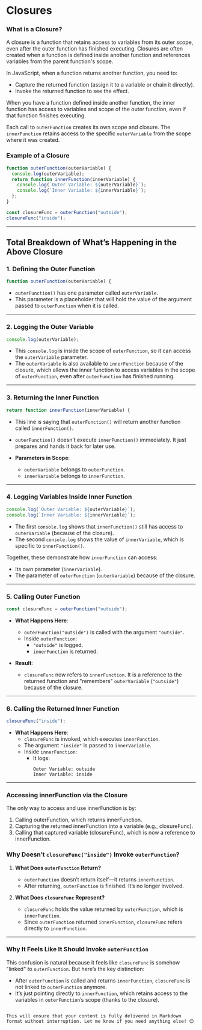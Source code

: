 # Closures

### What is a Closure?

A closure is a function that retains access to variables from its outer scope, even after the outer function has finished executing. Closures are often created when a function is defined inside another function and references variables from the parent function's scope.

In JavaScript, when a function returns another function, you need to:

- Capture the returned function (assign it to a variable or chain it directly).
- Invoke the returned function to see the effect.

When you have a function defined inside another function, the inner function has access to variables and scope of the outer function, even if that function finishes executing.

Each call to `outerFunction` creates its own scope and closure. The `innerFunction` retains access to the specific `outerVariable` from the scope where it was created.

### Example of a Closure

```javascript
function outerFunction(outerVariable) {
  console.log(outerVariable);
  return function innerFunction(innerVariable) {
    console.log(`Outer Variable: ${outerVariable}`);
    console.log(`Inner Variable: ${innerVariable}`);
  };
}

const closureFunc = outerFunction("outside");
closureFunc("inside");
```

---

## Total Breakdown of What’s Happening in the Above Closure

### 1. Defining the Outer Function

```javascript
function outerFunction(outerVariable) {
```

- `outerFunction()` has one parameter called `outerVariable`.
- This parameter is a placeholder that will hold the value of the argument passed to `outerFunction` when it is called.

---

### 2. Logging the Outer Variable

```javascript
console.log(outerVariable);
```

- This `console.log` is inside the scope of `outerFunction`, so it can access the `outerVariable` parameter.
- The `outerVariable` is also available to `innerFunction` because of the closure, which allows the inner function to access variables in the scope of `outerFunction`, even after `outerFunction` has finished running.

---

### 3. Returning the Inner Function

```javascript
return function innerFunction(innerVariable) {
```

- This line is saying that `outerFunction()` will return another function called `innerFunction()`.
- `outerFunction()` doesn’t execute `innerFunction()` immediately. It just prepares and hands it back for later use.

- **Parameters in Scope**:
  - `outerVariable` belongs to `outerFunction`.
  - `innerVariable` belongs to `innerFunction`.

---

### 4. Logging Variables Inside Inner Function

```javascript
console.log(`Outer Variable: ${outerVariable}`);
console.log(`Inner Variable: ${innerVariable}`);
```

- The first `console.log` shows that `innerFunction()` still has access to `outerVariable` (because of the closure).
- The second `console.log` shows the value of `innerVariable`, which is specific to `innerFunction()`.

Together, these demonstrate how `innerFunction` can access:

- Its own parameter (`innerVariable`).
- The parameter of `outerFunction` (`outerVariable`) because of the closure.

---

### 5. Calling Outer Function

```javascript
const closureFunc = outerFunction("outside");
```

- **What Happens Here**:

  - `outerFunction("outside")` is called with the argument `"outside"`.
  - Inside `outerFunction`:
    - `"outside"` is logged.
    - `innerFunction` is returned.

- **Result**:
  - `closureFunc` now refers to `innerFunction`. It is a reference to the returned function and "remembers" `outerVariable` (`"outside"`) because of the closure.

---

### 6. Calling the Returned Inner Function

```javascript
closureFunc("inside");
```

- **What Happens Here**:
  - `closureFunc` is invoked, which executes `innerFunction`.
  - The argument `"inside"` is passed to `innerVariable`.
  - Inside `innerFunction`:
    - It logs:
      ```
      Outer Variable: outside
      Inner Variable: inside
      ```

---

### Accessing innerFunction via the Closure

The only way to access and use innerFunction is by:

1. Calling outerFunction, which returns innerFunction.
2. Capturing the returned innerFunction into a variable (e.g., closureFunc).
3. Calling that captured variable (closureFunc), which is now a reference to innerFunction.

### Why Doesn’t `closureFunc("inside")` Invoke `outerFunction`?

1. **What Does `outerFunction` Return?**

   - `outerFunction` doesn’t return itself—it returns `innerFunction`.
   - After returning, `outerFunction` is finished. It’s no longer involved.

2. **What Does `closureFunc` Represent?**
   - `closureFunc` holds the value returned by `outerFunction`, which is `innerFunction`.
   - Since `outerFunction` returned `innerFunction`, `closureFunc` refers directly to `innerFunction`.

---

### Why It Feels Like It Should Invoke `outerFunction`

This confusion is natural because it feels like `closureFunc` is somehow "linked" to `outerFunction`. But here’s the key distinction:

- After `outerFunction` is called and returns `innerFunction`, `closureFunc` is not linked to `outerFunction` anymore.
- It’s just pointing directly to `innerFunction`, which retains access to the variables in `outerFunction`’s scope (thanks to the closure).

```

This will ensure that your content is fully delivered in Markdown format without interruption. Let me know if you need anything else! 😊
```
